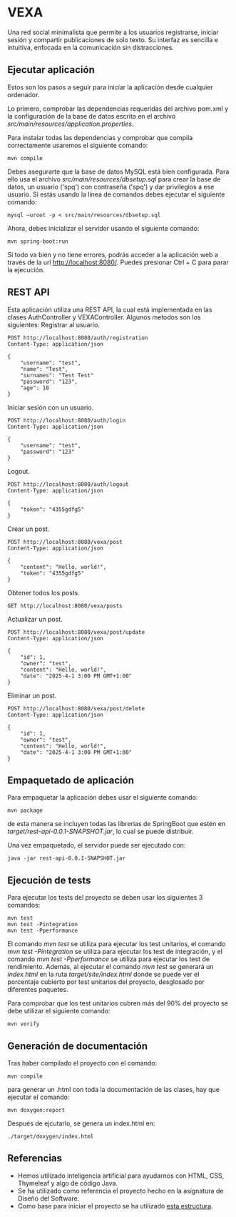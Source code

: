 VEXA
====

Una red social minimalista que permite a los usuarios registrarse, iniciar sesión y compartir publicaciones de solo texto. Su interfaz es sencilla e intuitiva, enfocada en la comunicación sin distracciones.

Ejecutar aplicación
-------------------

Estos son los pasos a seguir para iniciar la aplicación desde cualquier ordenador.

Lo primero, comprobar las dependencias requeridas del archivo pom.xml y la configuración de la base de datos escrita en el archivo *src/main/resources/application.properties*.

Para instalar todas las dependencias y comprobar que compila correctamente usaremos el siguiente comando:

	mvn compile

Debes asegurarte que la base de datos MySQL está bien configurada. Para ello usa el archivo *src/main/resources/dbsetup.sql* para crear la base de datos, un usuario ('spq') con contraseña ('spq') y dar privilegios a ese usuario. Si estás usando la línea de comandos debes ejecutar el siguiente comando:

	mysql –uroot -p < src/main/resources/dbsetup.sql

Ahora, debes inicializar el servidor usando el siguiente comando:

	mvn spring-boot:run

Si todo va bien y no tiene errores, podrás acceder a la aplicación web a través de la url [http://localhost:8080/](http://localhost:8080/). Puedes presionar Ctrl + C para parar la ejecución.

REST API
--------

Esta aplicación utiliza una REST API, la cual está implementada en las clases AuthController y VEXAController. Algunos metodos son los siguientes:
Registrar al usuario.

	POST http://localhost:8080/auth/registration
	Content-Type: application/json
	
	{
		"username": "test",
		"name": "Test",
		"surnames": "Test Test"
		"password": "123",
		"age": 18
	}
	
Iniciar sesión con un usuario.

	POST http://localhost:8080/auth/login
	Content-Type: application/json
	
	{
		"username": "test",
		"password": "123"
	}
	
Logout.
	
	POST http://localhost:8080/auth/logout
	Content-Type: application/json
	
	{
		"token": "4355gdfg5"
	}

Crear un post.

	POST http://localhost:8080/vexa/post
	Content-Type: application/json
	
	{
		"content": "Hello, world!",
		"token": "4355gdfg5"
	}

Obtener todos los posts.

	GET http://localhost:8080/vexa/posts
	
Actualizar un post.
	
	POST http://localhost:8080/vexa/post/update
	Content-Type: application/json
	
	{
		"id": 1,
		"owner": "test",
		"content": "Hello, world!",
		"date": "2025-4-1 3:00 PM GMT+1:00"
	}
	
Eliminar un post.

	POST http://localhost:8080/vexa/post/delete
	Content-Type: application/json
	
	{
		"id": 1,
		"owner": "test",
		"content": "Hello, world!",
		"date": "2025-4-1 3:00 PM GMT+1:00"
	}

Empaquetado de aplicación
-------------------------

Para empaquetar la aplicación debes usar el siguiente comando:

	mvn package
	
de esta manera se incluyen todas las librerias de SpringBoot que estén en *target/rest-api-0.0.1-SNAPSHOT.jar*, lo cual se puede distribuir.

Una vez empaquetado, el servidor puede ser ejecutado con:

	java -jar rest-api-0.0.1-SNAPSHOT.jar

Ejecución de tests
------------------

Para ejecutar los tests del proyecto se deben usar los siguientes 3 comandos:

	mvn test
	mvn test -Pintegration
	mvn test -Pperformance
	
El comando *mvn test* se utiliza para ejecutar los test unitarios, el comando *mvn test -Pintegration* se utiliza para ejecutar los test de integración, y el comando *mvn test -Pperformance* se utiliza para ejecutar los test de rendimiento.
Además, al ejecutar el comando *mvn test* se generará un *index.html* en la ruta *target/site/index.html* donde se puede ver el porcentaje cubierto por test unitarios del proyecto, desglosado por diferentes paquetes.

Para comprobar que los test unitarios cubren más del 90% del proyecto se debe utilizar el siguiente comando:

	mvn verify
	

Generación de documentación
-----------
Tras haber compilado el proyecto con el comando:
	
	mvn compile
	
para generar un .html con toda la documentación de las clases, hay que ejecutar el comando:

	mvn doxygen:report
	
Después de ejcutarlo, se genera un index.html en:

	./target/doxygen/index.html

Referencias
-----------

* Hemos utilizado inteligencia artificial para ayudarnos con HTML, CSS, Thymeleaf y algo de código Java.
* Se ha utilizado como referencia el proyecto hecho en la asignatura de Diseño del Software.
* Como base para iniciar el proyecto se ha utilizado [esta estructura](https://alud.deusto.es/mod/resource/view.php?id=998978).



